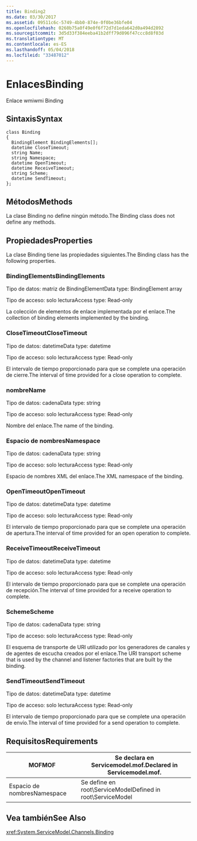 ```yaml
---
title: Binding2
ms.date: 03/30/2017
ms.assetid: 09511c6c-5749-4bb0-874e-0f0be36bfe04
ms.openlocfilehash: 0260b75a0f49e0f6f72d7d1eda642d0a494d2892
ms.sourcegitcommit: 3d5d33f384eeba41b2dff79d096f47ccc8d8f03d
ms.translationtype: MT
ms.contentlocale: es-ES
ms.lasthandoff: 05/04/2018
ms.locfileid: "33487012"
---
```

# <a name="binding"></a><span data-ttu-id="f5ac6-102">Enlaces</span><span class="sxs-lookup"><span data-stu-id="f5ac6-102">Binding</span></span>
<span data-ttu-id="f5ac6-103">Enlace wmi</span><span class="sxs-lookup"><span data-stu-id="f5ac6-103">wmi Binding</span></span>  
  
## <a name="syntax"></a><span data-ttu-id="f5ac6-104">Sintaxis</span><span class="sxs-lookup"><span data-stu-id="f5ac6-104">Syntax</span></span>  
  
```  
class Binding  
{  
  BindingElement BindingElements[];  
  datetime CloseTimeout;  
  string Name;  
  string Namespace;  
  datetime OpenTimeout;  
  datetime ReceiveTimeout;  
  string Scheme;  
  datetime SendTimeout;  
};  
```  
  
## <a name="methods"></a><span data-ttu-id="f5ac6-105">Métodos</span><span class="sxs-lookup"><span data-stu-id="f5ac6-105">Methods</span></span>  
 <span data-ttu-id="f5ac6-106">La clase Binding no define ningún método.</span><span class="sxs-lookup"><span data-stu-id="f5ac6-106">The Binding class does not define any methods.</span></span>  
  
## <a name="properties"></a><span data-ttu-id="f5ac6-107">Propiedades</span><span class="sxs-lookup"><span data-stu-id="f5ac6-107">Properties</span></span>  
 <span data-ttu-id="f5ac6-108">La clase Binding tiene las propiedades siguientes.</span><span class="sxs-lookup"><span data-stu-id="f5ac6-108">The Binding class has the following properties.</span></span>  
  
### <a name="bindingelements"></a><span data-ttu-id="f5ac6-109">BindingElements</span><span class="sxs-lookup"><span data-stu-id="f5ac6-109">BindingElements</span></span>  
 <span data-ttu-id="f5ac6-110">Tipo de datos: matriz de BindingElement</span><span class="sxs-lookup"><span data-stu-id="f5ac6-110">Data type: BindingElement array</span></span>  
  
 <span data-ttu-id="f5ac6-111">Tipo de acceso: solo lectura</span><span class="sxs-lookup"><span data-stu-id="f5ac6-111">Access type: Read-only</span></span>  
  
 <span data-ttu-id="f5ac6-112">La colección de elementos de enlace implementada por el enlace.</span><span class="sxs-lookup"><span data-stu-id="f5ac6-112">The collection of binding elements implemented by the binding.</span></span>  
  
### <a name="closetimeout"></a><span data-ttu-id="f5ac6-113">CloseTimeout</span><span class="sxs-lookup"><span data-stu-id="f5ac6-113">CloseTimeout</span></span>  
 <span data-ttu-id="f5ac6-114">Tipo de datos: datetime</span><span class="sxs-lookup"><span data-stu-id="f5ac6-114">Data type: datetime</span></span>  
  
 <span data-ttu-id="f5ac6-115">Tipo de acceso: solo lectura</span><span class="sxs-lookup"><span data-stu-id="f5ac6-115">Access type: Read-only</span></span>  
  
 <span data-ttu-id="f5ac6-116">El intervalo de tiempo proporcionado para que se complete una operación de cierre.</span><span class="sxs-lookup"><span data-stu-id="f5ac6-116">The interval of time provided for a close operation to complete.</span></span>  
  
### <a name="name"></a><span data-ttu-id="f5ac6-117">nombre</span><span class="sxs-lookup"><span data-stu-id="f5ac6-117">Name</span></span>  
 <span data-ttu-id="f5ac6-118">Tipo de datos: cadena</span><span class="sxs-lookup"><span data-stu-id="f5ac6-118">Data type: string</span></span>  
  
 <span data-ttu-id="f5ac6-119">Tipo de acceso: solo lectura</span><span class="sxs-lookup"><span data-stu-id="f5ac6-119">Access type: Read-only</span></span>  
  
 <span data-ttu-id="f5ac6-120">Nombre del enlace.</span><span class="sxs-lookup"><span data-stu-id="f5ac6-120">The name of the binding.</span></span>  
  
### <a name="namespace"></a><span data-ttu-id="f5ac6-121">Espacio de nombres</span><span class="sxs-lookup"><span data-stu-id="f5ac6-121">Namespace</span></span>  
 <span data-ttu-id="f5ac6-122">Tipo de datos: cadena</span><span class="sxs-lookup"><span data-stu-id="f5ac6-122">Data type: string</span></span>  
  
 <span data-ttu-id="f5ac6-123">Tipo de acceso: solo lectura</span><span class="sxs-lookup"><span data-stu-id="f5ac6-123">Access type: Read-only</span></span>  
  
 <span data-ttu-id="f5ac6-124">Espacio de nombres XML del enlace.</span><span class="sxs-lookup"><span data-stu-id="f5ac6-124">The XML namespace of the binding.</span></span>  
  
### <a name="opentimeout"></a><span data-ttu-id="f5ac6-125">OpenTimeout</span><span class="sxs-lookup"><span data-stu-id="f5ac6-125">OpenTimeout</span></span>  
 <span data-ttu-id="f5ac6-126">Tipo de datos: datetime</span><span class="sxs-lookup"><span data-stu-id="f5ac6-126">Data type: datetime</span></span>  
  
 <span data-ttu-id="f5ac6-127">Tipo de acceso: solo lectura</span><span class="sxs-lookup"><span data-stu-id="f5ac6-127">Access type: Read-only</span></span>  
  
 <span data-ttu-id="f5ac6-128">El intervalo de tiempo proporcionado para que se complete una operación de apertura.</span><span class="sxs-lookup"><span data-stu-id="f5ac6-128">The interval of time provided for an open operation to complete.</span></span>  
  
### <a name="receivetimeout"></a><span data-ttu-id="f5ac6-129">ReceiveTimeout</span><span class="sxs-lookup"><span data-stu-id="f5ac6-129">ReceiveTimeout</span></span>  
 <span data-ttu-id="f5ac6-130">Tipo de datos: datetime</span><span class="sxs-lookup"><span data-stu-id="f5ac6-130">Data type: datetime</span></span>  
  
 <span data-ttu-id="f5ac6-131">Tipo de acceso: solo lectura</span><span class="sxs-lookup"><span data-stu-id="f5ac6-131">Access type: Read-only</span></span>  
  
 <span data-ttu-id="f5ac6-132">El intervalo de tiempo proporcionado para que se complete una operación de recepción.</span><span class="sxs-lookup"><span data-stu-id="f5ac6-132">The interval of time provided for a receive operation to complete.</span></span>  
  
### <a name="scheme"></a><span data-ttu-id="f5ac6-133">Scheme</span><span class="sxs-lookup"><span data-stu-id="f5ac6-133">Scheme</span></span>  
 <span data-ttu-id="f5ac6-134">Tipo de datos: cadena</span><span class="sxs-lookup"><span data-stu-id="f5ac6-134">Data type: string</span></span>  
  
 <span data-ttu-id="f5ac6-135">Tipo de acceso: solo lectura</span><span class="sxs-lookup"><span data-stu-id="f5ac6-135">Access type: Read-only</span></span>  
  
 <span data-ttu-id="f5ac6-136">El esquema de transporte de URI utilizado por los generadores de canales y de agentes de escucha creados por el enlace.</span><span class="sxs-lookup"><span data-stu-id="f5ac6-136">The URI transport scheme that is used by the channel and listener factories that are built by the binding.</span></span>  
  
### <a name="sendtimeout"></a><span data-ttu-id="f5ac6-137">SendTimeout</span><span class="sxs-lookup"><span data-stu-id="f5ac6-137">SendTimeout</span></span>  
 <span data-ttu-id="f5ac6-138">Tipo de datos: datetime</span><span class="sxs-lookup"><span data-stu-id="f5ac6-138">Data type: datetime</span></span>  
  
 <span data-ttu-id="f5ac6-139">Tipo de acceso: solo lectura</span><span class="sxs-lookup"><span data-stu-id="f5ac6-139">Access type: Read-only</span></span>  
  
 <span data-ttu-id="f5ac6-140">El intervalo de tiempo proporcionado para que se complete una operación de envío.</span><span class="sxs-lookup"><span data-stu-id="f5ac6-140">The interval of time provided for a send operation to complete.</span></span>  
  
## <a name="requirements"></a><span data-ttu-id="f5ac6-141">Requisitos</span><span class="sxs-lookup"><span data-stu-id="f5ac6-141">Requirements</span></span>  
  
|<span data-ttu-id="f5ac6-142">MOF</span><span class="sxs-lookup"><span data-stu-id="f5ac6-142">MOF</span></span>|<span data-ttu-id="f5ac6-143">Se declara en Servicemodel.mof.</span><span class="sxs-lookup"><span data-stu-id="f5ac6-143">Declared in Servicemodel.mof.</span></span>|  
|---------|-----------------------------------|  
|<span data-ttu-id="f5ac6-144">Espacio de nombres</span><span class="sxs-lookup"><span data-stu-id="f5ac6-144">Namespace</span></span>|<span data-ttu-id="f5ac6-145">Se define en root\ServiceModel</span><span class="sxs-lookup"><span data-stu-id="f5ac6-145">Defined in root\ServiceModel</span></span>|  
  
## <a name="see-also"></a><span data-ttu-id="f5ac6-146">Vea también</span><span class="sxs-lookup"><span data-stu-id="f5ac6-146">See Also</span></span>  
 <xref:System.ServiceModel.Channels.Binding>
